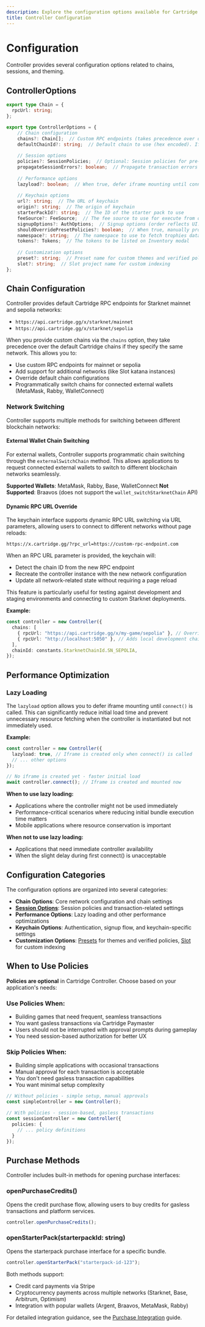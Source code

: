 ```yaml
---
description: Explore the configuration options available for Cartridge Controller, including chain settings, session management, and theme customization.
title: Controller Configuration
---
```


# Configuration

Controller provides several configuration options related to chains, sessions, and theming.

## ControllerOptions

```typescript
export type Chain = {
  rpcUrl: string;
};

export type ControllerOptions = {
    // Chain configuration
    chains?: Chain[];  // Custom RPC endpoints (takes precedence over default chains)
    defaultChainId?: string;  // Default chain to use (hex encoded). If using Starknet React, this gets overridden by the same param in StarknetConfig
    
    // Session options 
    policies?: SessionPolicies;  // Optional: Session policies for pre-approved transactions
    propagateSessionErrors?: boolean;  // Propagate transaction errors back to caller
    
    // Performance options
    lazyload?: boolean;  // When true, defer iframe mounting until connect() is called. Reduces initial load time and resource fetching
    
    // Keychain options
    url?: string;  // The URL of keychain
    origin?: string;  // The origin of keychain
    starterPackId?: string;  // The ID of the starter pack to use
    feeSource?: FeeSource;  // The fee source to use for execute from outside
    signupOptions?: AuthOptions;  // Signup options (order reflects UI. Group socials and wallets together)
    shouldOverridePresetPolicies?: boolean;  // When true, manually provided policies override preset policies. Default is false
    namespace?: string;  // The namespace to use to fetch trophies data from indexer
    tokens?: Tokens;  // The tokens to be listed on Inventory modal
    
    // Customization options
    preset?: string;  // Preset name for custom themes and verified policies
    slot?: string;  // Slot project name for custom indexing
};
```

## Chain Configuration

Controller provides default Cartridge RPC endpoints for Starknet mainnet and sepolia networks:
- `https://api.cartridge.gg/x/starknet/mainnet`
- `https://api.cartridge.gg/x/starknet/sepolia`

When you provide custom chains via the `chains` option, they take precedence over the default Cartridge chains if they specify the same network. This allows you to:
- Use custom RPC endpoints for mainnet or sepolia
- Add support for additional networks (like Slot katana instances)
- Override default chain configurations
- Programmatically switch chains for connected external wallets (MetaMask, Rabby, WalletConnect)

### Network Switching

Controller supports multiple methods for switching between different blockchain networks:

#### External Wallet Chain Switching

For external wallets, Controller supports programmatic chain switching through the `externalSwitchChain` method. This allows applications to request connected external wallets to switch to different blockchain networks seamlessly.

**Supported Wallets**: MetaMask, Rabby, Base, WalletConnect
**Not Supported**: Braavos (does not support the `wallet_switchStarknetChain` API)

#### Dynamic RPC URL Override

The keychain interface supports dynamic RPC URL switching via URL parameters, allowing users to connect to different networks without page reloads:

```
https://x.cartridge.gg/?rpc_url=https://custom-rpc-endpoint.com
```

When an RPC URL parameter is provided, the keychain will:
- Detect the chain ID from the new RPC endpoint
- Recreate the controller instance with the new network configuration
- Update all network-related state without requiring a page reload

This feature is particularly useful for testing against development and staging environments and connecting to custom Starknet deployments.

**Example:**
```typescript
const controller = new Controller({
  chains: [
    { rpcUrl: "https://api.cartridge.gg/x/my-game/sepolia" }, // Overrides default sepolia
    { rpcUrl: "http://localhost:5050" }, // Adds local development chain
  ],
  chainId: constants.StarknetChainId.SN_SEPOLIA,
});
```

## Performance Optimization

### Lazy Loading

The `lazyload` option allows you to defer iframe mounting until `connect()` is called. This can significantly reduce initial load time and prevent unnecessary resource fetching when the controller is instantiated but not immediately used.

**Example:**
```typescript
const controller = new Controller({
  lazyload: true, // Iframe is created only when connect() is called
  // ... other options
});

// No iframe is created yet - faster initial load
await controller.connect(); // Iframe is created and mounted now
```

**When to use lazy loading:**
- Applications where the controller might not be used immediately
- Performance-critical scenarios where reducing initial bundle execution time matters
- Mobile applications where resource conservation is important

**When not to use lazy loading:**
- Applications that need immediate controller availability
- When the slight delay during first connect() is unacceptable

## Configuration Categories

The configuration options are organized into several categories:

-   **Chain Options**: Core network configuration and chain settings
-   [**Session Options**](/controller/sessions.md): Session policies and transaction-related settings
-   **Performance Options**: Lazy loading and other performance optimizations
-   **Keychain Options**: Authentication, signup flow, and keychain-specific settings
-   **Customization Options**: [Presets](/controller/presets.md) for themes and verified policies, [Slot](/controller/inventory.md) for custom indexing

## When to Use Policies

**Policies are optional** in Cartridge Controller. Choose based on your application's needs:

### Use Policies When:
- Building games that need frequent, seamless transactions
- You want gasless transactions via Cartridge Paymaster
- Users should not be interrupted with approval prompts during gameplay
- You need session-based authorization for better UX

### Skip Policies When:
- Building simple applications with occasional transactions
- Manual approval for each transaction is acceptable
- You don't need gasless transaction capabilities
- You want minimal setup complexity

```typescript
// Without policies - simple setup, manual approvals
const simpleController = new Controller();

// With policies - session-based, gasless transactions
const sessionController = new Controller({
  policies: {
    // ... policy definitions
  }
});
```

## Purchase Methods

Controller includes built-in methods for opening purchase interfaces:

### openPurchaseCredits()

Opens the credit purchase flow, allowing users to buy credits for gasless transactions and platform services.

```typescript
controller.openPurchaseCredits();
```

### openStarterPack(starterpackId: string)

Opens the starterpack purchase interface for a specific bundle.

```typescript
controller.openStarterPack("starterpack-id-123");
```

Both methods support:
- Credit card payments via Stripe
- Cryptocurrency payments across multiple networks (Starknet, Base, Arbitrum, Optimism)
- Integration with popular wallets (Argent, Braavos, MetaMask, Rabby)

For detailed integration guidance, see the [Purchase Integration](/controller/purchasing.md) guide.
